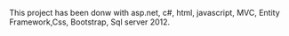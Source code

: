 This project has been donw with asp.net, c#, html, javascript, MVC, Entity Framework,Css, Bootstrap, Sql server 2012.
